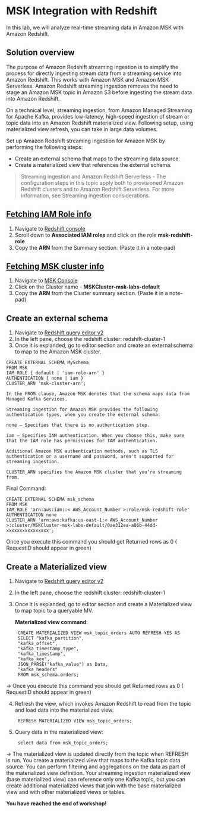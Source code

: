 # MSK Integration with Redshift
In this lab, we will analyze real-time streaming data in Amazon MSK with Amazon Redshift.

## Solution overview

The purpose of Amazon Redshift streaming ingestion is to simplify the process for directly ingesting stream data from a streaming service into Amazon Redshift. This works with Amazon MSK and Amazon MSK Serverless. Amazon Redshift streaming ingestion removes the need to stage an Amazon MSK topic in Amazon S3 before ingesting the stream data into Amazon Redshift.

On a technical level, streaming ingestion, from Amazon Managed Streaming for Apache Kafka, provides low-latency, high-speed ingestion of stream or topic data into an Amazon Redshift materialized view. Following setup, using materialized view refresh, you can take in large data volumes.

Set up Amazon Redshift streaming ingestion for Amazon MSK by performing the following steps:

- Create an external schema that maps to the streaming data source.
- Create a materialized view that references the external schema.

> Streaming ingestion and Amazon Redshift Serverless - The configuration steps in this topic apply both to provisioned Amazon Redshift clusters and to Amazon Redshift Serverless. For more information, see Streaming ingestion considerations.

## [Fetching IAM Role info](#fetch-iam-role-arn)

1. Navigate to [Redshift console](https://us-east-1.console.aws.amazon.com/redshiftv2/home?region=us-east-1#cluster-details?cluster=redshift-cluster-1&tab=properties)
2. Scroll down to **Associated IAM roles** and click on the role **msk-redshift-role**
3. Copy the **ARN** from the Summary section. (Paste it in a note-pad)

## [Fetching MSK cluster info](#fetch-msk-arn)

1. Navigate to [MSK Console](https://us-east-1.console.aws.amazon.com/msk/home?region=us-east-1#/clusters)
2. Click on the Cluster name - **MSKCluster-msk-labs-default**
3. Copy the **ARN** from the Cluster summary section. (Paste it in a note-pad)

## Create an external schema

1. Navigate to [Redshift query editor v2](https://us-east-1.console.aws.amazon.com/sqlworkbench/home?region=us-east-1#?region=us-east-1)
2. In the left pane, choose the redshift cluster: redshift-cluster-1
3. Once it is explanded, go to editor section and create an external schema to map to the Amazon MSK cluster.

```
CREATE EXTERNAL SCHEMA MySchema
FROM MSK
IAM_ROLE { default | 'iam-role-arn' }
AUTHENTICATION { none | iam }
CLUSTER_ARN 'msk-cluster-arn';
```

    In the FROM clause, Amazon MSK denotes that the schema maps data from Managed Kafka Services.
    
    Streaming ingestion for Amazon MSK provides the following authentication types, when you create the external schema:
    
    none – Specifies that there is no authentication step.
    
    iam – Specifies IAM authentication. When you choose this, make sure that the IAM role has permissions for IAM authentication.
    
    Additional Amazon MSK authentication methods, such as TLS authentication or a username and password, aren't supported for streaming ingestion.
    
    CLUSTER_ARN specifies the Amazon MSK cluster that you’re streaming from.


Final Command:
```
CREATE EXTERNAL SCHEMA msk_schema
FROM MSK
IAM_ROLE 'arn:aws:iam::< AWS_Account_Number >:role/msk-redshift-role'
AUTHENTICATION none 
CLUSTER_ARN 'arn:aws:kafka:us-east-1:< AWS_Account_Number >:cluster/MSKCluster-msk-labs-default/0ae312ea-a86b-44dd-xxxxxxxxxxxxxxxx';
```

Once you execute this command you should get Returned rows as 0 ( RequestID should appear in green)

## Create a Materialized view

1. Navigate to [Redshift query editor v2](https://us-east-1.console.aws.amazon.com/sqlworkbench/home?region=us-east-1#?region=us-east-1)
2. In the left pane, choose the redshift cluster: redshift-cluster-1
3. Once it is explanded, go to editor section and create a Materialized view to map topic to a queryable MV.

    **Materialized view command**:


        CREATE MATERIALIZED VIEW msk_topic_orders AUTO REFRESH YES AS
        SELECT "kafka_partition", 
        "kafka_offset", 
        "kafka_timestamp_type", 
        "kafka_timestamp", 
        "kafka_key", 
        JSON_PARSE("kafka_value") as Data, 
        "kafka_headers"
        FROM msk_schema.orders;
-> Once you execute this command you should get Returned rows as 0 ( RequestID should appear in green)

4. Refresh the view, which invokes Amazon Redshift to read from the topic and load data into the materialized view.

        REFRESH MATERIALIZED VIEW msk_topic_orders;

5. Query data in the materialized view:

        select data from msk_topic_orders;
-> The materialized view is updated directly from the topic when REFRESH is run. You create a materialized view that maps to the Kafka topic data source. You can perform filtering and aggregations on the data as part of the materialized view definition. Your streaming ingestion materialized view (base materialized view) can reference only one Kafka topic, but you can create additional materialized views that join with the base materialized view and with other materialized views or tables.        

**You have reached the end of workshop!**